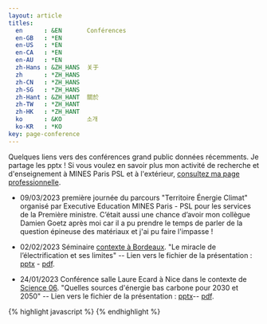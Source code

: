 ```yaml
---
layout: article
titles:
  en      : &EN       Conférences
  en-GB   : *EN
  en-US   : *EN
  en-CA   : *EN
  en-AU   : *EN
  zh-Hans : &ZH_HANS  关于
  zh      : *ZH_HANS
  zh-CN   : *ZH_HANS
  zh-SG   : *ZH_HANS
  zh-Hant : &ZH_HANT  關於
  zh-TW   : *ZH_HANT
  zh-HK   : *ZH_HANT
  ko      : &KO       소개
  ko-KR   : *KO
key: page-conference
---
```


Quelques liens vers des conférences grand public données récemments. Je partage les pptx !
Si vous voulez en savoir plus mon activité de recherche et d'enseignement à MINES Paris PSL et à l'extérieur, [consultez ma page professionnelle](www.robingirard.eu).

- 09/03/2023 [](https://cloud.minesparis.psl.eu/index.php/s/5KnaD9Zg7LLN9qO) première journée du parcours "Territoire Énergie Climat" organisé par Executive Education MINES Paris - PSL pour les services de la Première ministre. C’était aussi une chance d’avoir mon collègue Damien Goetz après moi car il a pu prendre le temps de parler de la question épineuse des matériaux et j'ai pu faire l'impasse ! 

- 02/02/2023 Séminaire [contexte à Bordeaux](https://www.math.u-bordeaux.fr/imb/seminaire-contexte?year=2023). "Le miracle de l’électrification et ses limites" -- Lien vers le fichier de la présentation : [pptx](https://cloud.minesparis.psl.eu/index.php/s/GHB2dLb9p90yJrg) - [pdf](https://cloud.minesparis.psl.eu/index.php/s/oppP08iiETekX9K).

- 24/01/2023 Conférence salle Laure Ecard à Nice dans le contexte de [Science 06](https://sciencepourtous-06.fr/eolien-nucleaire-photovoltaique-quelles-energies-en-2035-2050-24-janvier-2023-nice/). "Quelles sources d'énergie bas carbone pour 2030 et 2050" -- Lien vers le fichier de la présentation : [pptx](https://cloud.minesparis.psl.eu/index.php/s/uzslt6oFtLuuuKs)-- [pdf](https://cloud.minesparis.psl.eu/index.php/s/3NF6Ljy35c9w3dG).

{% highlight javascript %}
{% endhighlight %}
